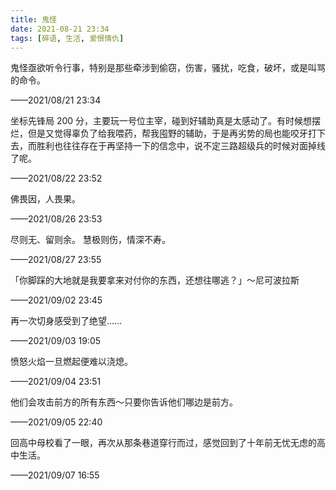 ```yaml
---
title: 鬼怪
date: 2021-08-21 23:34
tags: [碎语, 生活, 爱恨情仇]
---
```


鬼怪亟欲听令行事，特别是那些牵涉到偷窃，伤害，骚扰，吃食，破坏，或是叫骂的命令。

——2021/08/21 23:34

坐标先锋局 200 分，主要玩一号位主宰，碰到好辅助真是太感动了。有时候想摆烂，但是又觉得辜负了给我喂药，帮我囤野的辅助，于是再劣势的局也能咬牙打下去，而胜利也往往存在于再坚持一下的信念中，说不定三路超级兵的时候对面掉线了呢。

——2021/08/22 23:52

佛畏因，人畏果。

——2021/08/26 23:53

尽则无、留则余。 慧极则伤，情深不寿。

——2021/08/27 23:55

「你脚踩的大地就是我要拿来对付你的东西，还想往哪逃？」～尼可波拉斯

——2021/09/02 23:45

再一次切身感受到了绝望……

——2021/09/03 19:05

愤怒火焰一旦燃起便难以浇熄。

——2021/09/04 23:51

他们会攻击前方的所有东西～只要你告诉他们哪边是前方。

——2021/09/05 22:40

回高中母校看了一眼，再次从那条巷道穿行而过，感觉回到了十年前无忧无虑的高中生活。

——2021/09/07 16:55
